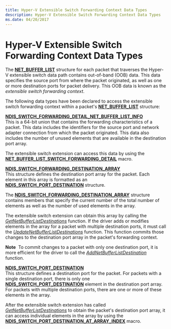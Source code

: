 ```yaml
---
title: Hyper-V Extensible Switch Forwarding Context Data Types
description: Hyper-V Extensible Switch Forwarding Context Data Types
ms.date: 04/20/2017
---
```


# Hyper-V Extensible Switch Forwarding Context Data Types


The [**NET\_BUFFER\_LIST**](/windows-hardware/drivers/ddi/nbl/ns-nbl-net_buffer_list) structure for each packet that traverses the Hyper-V extensible switch data path contains out-of-band (OOB) data. This data specifies the source port from where the packet originated, as well as one or more destination ports for packet delivery. This OOB data is known as the *extensible switch forwarding context*.

The following data types have been declared to access the extensible switch forwarding context within a packet's [**NET\_BUFFER\_LIST**](/windows-hardware/drivers/ddi/nbl/ns-nbl-net_buffer_list) structure:

<a href="" id="ndis-switch-forwarding-detail-net-buffer-list-info"></a>[**NDIS\_SWITCH\_FORWARDING\_DETAIL\_NET\_BUFFER\_LIST\_INFO**](/windows-hardware/drivers/ddi/ndis/ns-ndis-_ndis_switch_forwarding_detail_net_buffer_list_info)  
This is a 64-bit union that contains the forwarding characteristics of a packet. This data includes the identifiers for the source port and network adapter connection from which the packet originated. This data also includes the number of unused elements that are available in the destination port array.

The extensible switch extension can access this data by using the [**NET\_BUFFER\_LIST\_SWITCH\_FORWARDING\_DETAIL**](/windows-hardware/drivers/ddi/ndis/nf-ndis-net_buffer_list_switch_forwarding_detail) macro.

<a href="" id="ndis-switch-forwarding-destination-array"></a>[**NDIS\_SWITCH\_FORWARDING\_DESTINATION\_ARRAY**](/windows-hardware/drivers/ddi/ndis/ns-ndis-_ndis_switch_forwarding_detail_net_buffer_list_info)  
This structure defines the destination port array for the packet. Each element in this array is formatted as an [**NDIS\_SWITCH\_PORT\_DESTINATION**](/windows-hardware/drivers/ddi/ndis/ns-ndis-_ndis_switch_port_destination) structure.

The [**NDIS\_SWITCH\_FORWARDING\_DESTINATION\_ARRAY**](/windows-hardware/drivers/ddi/ndis/ns-ndis-_ndis_switch_forwarding_detail_net_buffer_list_info) structure contains members that specify the current number of the total number of elements as well as the number of used elements in the array.

The extensible switch extension can obtain this array by calling the [*GetNetBufferListDestinations*](/windows-hardware/drivers/ddi/ndis/nc-ndis-ndis_switch_get_net_buffer_list_destinations) function. If the driver adds or modifies elements in the array for a packet with multiple destination ports, it must call the [*UpdateNetBufferListDestinations*](/windows-hardware/drivers/ddi/ndis/nc-ndis-ndis_switch_update_net_buffer_list_destinations) function. This function commits those changes to the destination port array in the packet's forwarding context.

**Note**  To commit changes to a packet with only one destination port, it is more efficient for the driver to call the [*AddNetBufferListDestination*](/windows-hardware/drivers/ddi/ndis/nc-ndis-ndis_switch_add_net_buffer_list_destination) function.

 

<a href="" id="ndis-switch-port-destination"></a>[**NDIS\_SWITCH\_PORT\_DESTINATION**](/windows-hardware/drivers/ddi/ndis/ns-ndis-_ndis_switch_port_destination)  
This structure defines a destination port for the packet. For packets with a single destination port, there is only one [**NDIS\_SWITCH\_PORT\_DESTINATION**](/windows-hardware/drivers/ddi/ndis/ns-ndis-_ndis_switch_port_destination) element in the destination port array. For packets with multiple destination ports, there are one or more of these elements in the array.

After the extensible switch extension has called [*GetNetBufferListDestinations*](/windows-hardware/drivers/ddi/ndis/nc-ndis-ndis_switch_get_net_buffer_list_destinations) to obtain the packet's destination port array, it can access individual elements in the array by using the [**NDIS\_SWITCH\_PORT\_DESTINATION\_AT\_ARRAY\_INDEX**](/windows-hardware/drivers/ddi/ndis/nf-ndis-ndis_switch_port_destination_at_array_index) macro.

 

